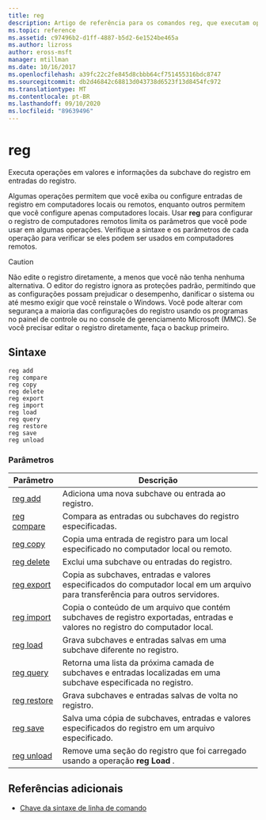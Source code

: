 ```yaml
---
title: reg
description: Artigo de referência para os comandos reg, que executam operações em valores e informações da subchave do registro em entradas do registro.
ms.topic: reference
ms.assetid: c97496b2-d1ff-4887-b5d2-6e1524be465a
ms.author: lizross
author: eross-msft
manager: mtillman
ms.date: 10/16/2017
ms.openlocfilehash: a39fc22c2fe845d8cbbb64cf751455316bdc8747
ms.sourcegitcommit: db2d46842c68813d043738d6523f13d8454fc972
ms.translationtype: MT
ms.contentlocale: pt-BR
ms.lasthandoff: 09/10/2020
ms.locfileid: "89639496"
---
```

# <a name="reg"></a>reg

Executa operações em valores e informações da subchave do registro em entradas do registro.

Algumas operações permitem que você exiba ou configure entradas de registro em computadores locais ou remotos, enquanto outros permitem que você configure apenas computadores locais. Usar **reg** para configurar o registro de computadores remotos limita os parâmetros que você pode usar em algumas operações. Verifique a sintaxe e os parâmetros de cada operação para verificar se eles podem ser usados em computadores remotos.

> [!CAUTION]
> Não edite o registro diretamente, a menos que você não tenha nenhuma alternativa. O editor do registro ignora as proteções padrão, permitindo que as configurações possam prejudicar o desempenho, danificar o sistema ou até mesmo exigir que você reinstale o Windows. Você pode alterar com segurança a maioria das configurações do registro usando os programas no painel de controle ou no console de gerenciamento Microsoft (MMC). Se você precisar editar o registro diretamente, faça o backup primeiro.

## <a name="syntax"></a>Sintaxe

```
reg add
reg compare
reg copy
reg delete
reg export
reg import
reg load
reg query
reg restore
reg save
reg unload
```

### <a name="parameters"></a>Parâmetros

| Parâmetro | Descrição |
|--|--|
| [reg add](reg-add.md) | Adiciona uma nova subchave ou entrada ao registro. |
| [reg compare](reg-compare.md) | Compara as entradas ou subchaves do registro especificadas. |
| [reg copy](reg-copy.md) | Copia uma entrada de registro para um local especificado no computador local ou remoto. |
| [reg delete](reg-delete.md) | Exclui uma subchave ou entradas do registro. |
| [reg export](reg-export.md) | Copia as subchaves, entradas e valores especificados do computador local em um arquivo para transferência para outros servidores. |
| [reg import](reg-import.md) | Copia o conteúdo de um arquivo que contém subchaves de registro exportadas, entradas e valores no registro do computador local. |
| [reg load](reg-load.md) | Grava subchaves e entradas salvas em uma subchave diferente no registro. |
| [reg query](reg-query.md) | Retorna uma lista da próxima camada de subchaves e entradas localizadas em uma subchave especificada no registro. |
| [reg restore](reg-restore.md) | Grava subchaves e entradas salvas de volta no registro. |
| [reg save](reg-save.md) | Salva uma cópia de subchaves, entradas e valores especificados do registro em um arquivo especificado. |
| [reg unload](reg-unload.md) | Remove uma seção do registro que foi carregado usando a operação **reg Load** . |

## <a name="additional-references"></a>Referências adicionais

- [Chave da sintaxe de linha de comando](command-line-syntax-key.md)
